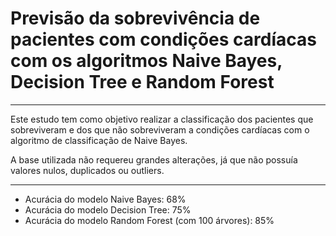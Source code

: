# Previsão da sobrevivência de pacientes com condições cardíacas com os algoritmos Naive Bayes, Decision Tree e Random Forest
---
Este estudo tem como objetivo realizar a classificação dos pacientes que sobreviveram e dos que não sobreviveram a condições cardíacas com o algoritmo de classificação de Naive Bayes.

A base utilizada não requereu grandes alterações, já que não possuía valores nulos, duplicados ou outliers.

---
- Acurácia do modelo Naive Bayes: 68%
- Acurácia do modelo Decision Tree: 75%
- Acurácia do modelo Random Forest (com 100 árvores): 85%
